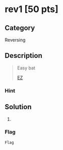 # rev1 [50 pts]

## Category
Reversing

## Description
>Easy bat 
>
><a href="https://drive.google.com/open?id=12wFdXIcj0Lh2ybXIvxuW6qjlqt3MrVg0"> EZ</a>

### Hint
>

## Solution
1.

### Flag
`Flag`
